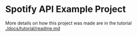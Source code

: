 # Spotify API Example Project




More details on how this project was made are in the tutorial [./docs/tutorial/readme.md](./docs/tutorial/readme.md)


#
